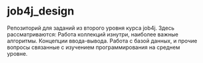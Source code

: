 # job4j_design

Репозиторий для заданий из второго уровня курса job4j. 
Здесь рассматриваются:
Работа коллекций изнутри, наиболее важные алгоритмы. 
Концепции ввода-вывода. Работа с базой данных, и прочие вопросы 
связанные с изучением программирования на среднем уровне.
